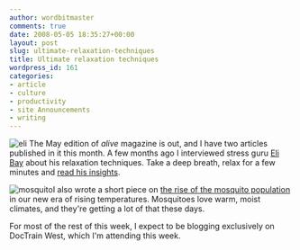```yaml
---
author: wordbitmaster
comments: true
date: 2008-05-05 18:35:27+00:00
layout: post
slug: ultimate-relaxation-techniques
title: Ultimate relaxation techniques
wordpress_id: 161
categories:
- article
- culture
- productivity
- site Announcements
- writing
---
```


![eli](http://wordbit.freehostia.com/wp-content/uploads/2008/05/eli.png) The May edition of _alive_ magazine is out, and I have two articles published in it this month. A few months ago I interviewed stress guru [Eli Bay](http://www.elibay.com) about his relaxation techniques. Take a deep breath, relax for a few minutes and [read his insights](http://wordbit.freehostia.com/scans/EBayInterview.html). 

![mosquito](http://wordbit.freehostia.com/wp-content/uploads/2008/05/mosquito.jpg)I also wrote a short piece on [the rise of the mosquito population](http://wordbit.freehostia.com/scans/Mosquito%20article.html) in our new era of rising temperatures. Mosquitoes love warm, moist climates, and they're getting a lot of that these days.

For most of the rest of this week, I expect to be blogging exclusively on DocTrain West, which I'm attending this week.
